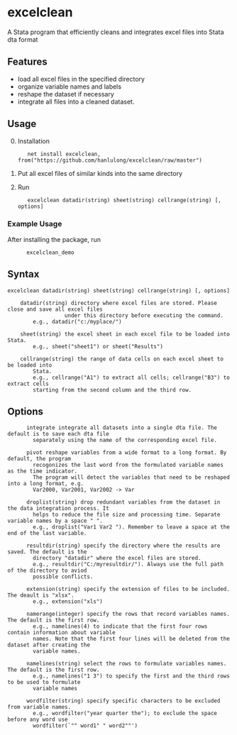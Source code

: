 # excelclean
A Stata program that efficiently cleans and integrates excel files into Stata dta format


## Features

* load all excel files in the specified directory
* organize variable names and labels
* reshape the dataset if necessary
* integrate all files into a cleaned dataset. 


## Usage 
0. Installation 

          net install excelclean, from("https://github.com/hanlulong/excelclean/raw/master")

1. Put all excel files of similar kinds into the same directory 

2. Run 
          
          excelclean datadir(string) sheet(string) cellrange(string) [, options]

### Example Usage 
After installing the package, run

          excelclean_demo


## Syntax

    excelclean datadir(string) sheet(string) cellrange(string) [, options]

        datadir(string) directory where excel files are stored. Please close and save all excel files
                      under this directory before executing the command.
            e.g., datadir("c:/myplace/")

        sheet(string) the excel sheet in each excel file to be loaded into Stata.
            e.g., sheet("sheet1") or sheet("Results")

        cellrange(string) the range of data cells on each excel sheet to be loaded into
            Stata.
            e.g., cellrange("A1") to extract all cells; cellrange("B3") to extract cells
            starting from the second column and the third row.


## Options 

          integrate integrate all datasets into a single dta file. The default is to save each dta file
            separately using the name of the corresponding excel file.

          pivot reshape variables from a wide format to a long format. By default, the program
            recogonizes the last word from the formulated variable names as the time indicator.
            The program will detect the variables that need to be reshaped into a long format, e.g.
            Var2000, Var2001, Var2002 -> Var

          droplist(string) drop redundant variables from the dataset in the data integration process. It
            helps to reduce the file size and processing time. Separate variable names by a space " ".
            e.g., droplist("Var1 Var2 "). Remember to leave a space at the end of the last variable.

          resultdir(string) specify the directory where the results are saved. The default is the
            directory "datadir" where the excel files are stored.
            e.g., resultdir("C:/myresultdir/"). Always use the full path of the directory to aviod
            possible conflicts.

          extension(string) specify the extension of files to be included. The deault is "xlsx".
            e.g., extension("xls")

          namerange(integer) specify the rows that record variables names. The default is the first row.
            e.g., namelines(4) to indicate that the first four rows contain information about variable
            names. Note that the first four lines will be deleted from the dataset after creating the
            variable names.

          namelines(string) select the rows to formulate variables names. The default is the first row.
            e.g., namelines("1 3") to specify the first and the third rows to be used to formulate
            variable names

          wordfilter(string) specify specific characters to be excluded from variable names.
            e.g., wordfilter("year quarter the"); to exclude the space before any word use
            wordfilter(`"" word1" " word2""')

